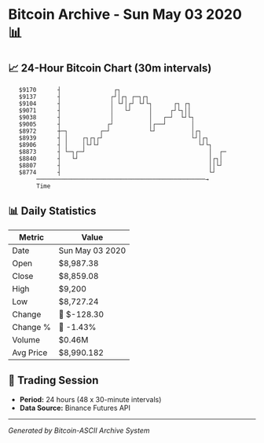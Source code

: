 # Bitcoin Archive - Sun May 03 2020 📊

## 📈 24-Hour Bitcoin Chart (30m intervals)

```
   $9170      ┤               ┌┐                               
   $9137      ┤              ┌┘│┌┐ ┌─┐┌┐                       
   $9104      ┤              │ └┘│┌┘ └┘└┐      ┌┐ ┌┐           
   $9071      ┤              │   └┘     │     ┌┘└┐││           
   $9038      ┤              │          │   ┌─┘  └┘└┐          
   $9005      ┤             ┌┘          │┌──┘       │          
   $8972      ┼─┐         ┌─┘           └┘          │┌┐        
   $8939      ┤ │    ┌┐┌┐┌┘                         └┘│┌┐      
   $8906      ┤ │    │└┘└┘                            └┘└┐     
   $8873      ┤ └─┐┌─┘                                   │  ┌─ 
   $8840      ┤   └┘                                     │┌┐│  
   $8807      ┤                                          ││└┘  
   $8774      ┤                                          └┘    
        ────────────────────────────────────────────────→
        Time
```

## 📊 Daily Statistics

| Metric | Value |
|--------|-------|
| Date | Sun May 03 2020 |
| Open | $8,987.38 |
| Close | $8,859.08 |
| High | $9,200 |
| Low | $8,727.24 |
| Change | 🔴 $-128.30 |
| Change % | 🔴 -1.43% |
| Volume | $0.46M |
| Avg Price | $8,990.182 |

## 📅 Trading Session

- **Period:** 24 hours (48 x 30-minute intervals)
- **Data Source:** Binance Futures API

---
*Generated by Bitcoin-ASCII Archive System*
